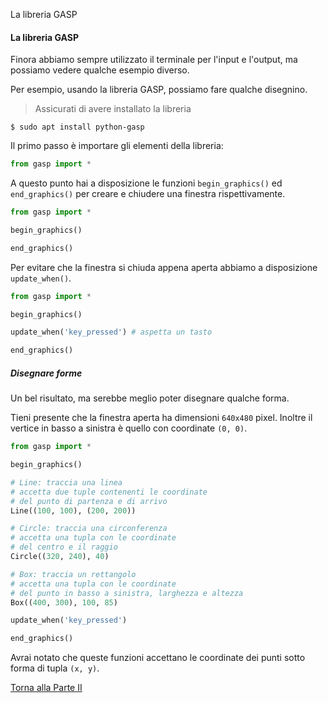 La libreria GASP



#### La libreria GASP

Finora abbiamo sempre utilizzato il terminale per l'input e l'output,
ma possiamo vedere qualche esempio diverso.

Per esempio, usando la libreria GASP, possiamo fare qualche disegnino.

> Assicurati di avere installato la libreria

```
$ sudo apt install python-gasp
```

Il primo passo è importare gli elementi della libreria:

```py
from gasp import *
```

A questo punto hai a disposizione le funzioni `begin_graphics()`
ed `end_graphics()` per creare e chiudere una finestra rispettivamente.

```py
from gasp import *

begin_graphics()

end_graphics()
```

Per evitare che la finestra si chiuda appena aperta abbiamo a disposizione
`update_when()`.

```py
from gasp import *

begin_graphics()

update_when('key_pressed') # aspetta un tasto

end_graphics()
```

##### Disegnare forme

Un bel risultato, ma serebbe meglio poter disegnare qualche forma.

Tieni presente che la finestra aperta ha dimensioni `640x480` pixel.
Inoltre il vertice in basso a sinistra è quello con coordinate `(0, 0)`.

```py
from gasp import *

begin_graphics()

# Line: traccia una linea
# accetta due tuple contenenti le coordinate
# del punto di partenza e di arrivo
Line((100, 100), (200, 200))

# Circle: traccia una circonferenza
# accetta una tupla con le coordinate
# del centro e il raggio
Circle((320, 240), 40)

# Box: traccia un rettangolo
# accetta una tupla con le coordinate
# del punto in basso a sinistra, larghezza e altezza
Box((400, 300), 100, 85)

update_when('key_pressed')

end_graphics()
```

Avrai notato che queste funzioni accettano le coordinate
dei punti sotto forma di tupla `(x, y)`.

<a href="/activities/2">Torna alla Parte II</a>
